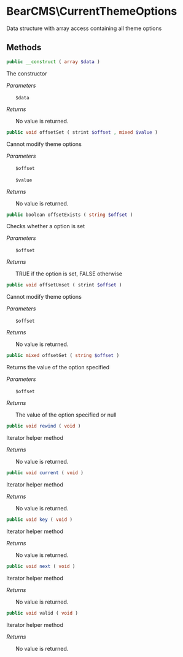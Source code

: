 # BearCMS\CurrentThemeOptions
Data structure with array access containing all theme options

## Methods

```php
public __construct ( array $data )
```

The constructor

_Parameters_

&nbsp;&nbsp;&nbsp;&nbsp;&nbsp;&nbsp;`$data`

_Returns_

&nbsp;&nbsp;&nbsp;&nbsp;&nbsp;&nbsp;No value is returned.

```php
public void offsetSet ( strint $offset , mixed $value )
```

Cannot modify theme options

_Parameters_

&nbsp;&nbsp;&nbsp;&nbsp;&nbsp;&nbsp;`$offset`

&nbsp;&nbsp;&nbsp;&nbsp;&nbsp;&nbsp;`$value`

_Returns_

&nbsp;&nbsp;&nbsp;&nbsp;&nbsp;&nbsp;No value is returned.

```php
public boolean offsetExists ( string $offset )
```

Checks whether a option is set

_Parameters_

&nbsp;&nbsp;&nbsp;&nbsp;&nbsp;&nbsp;`$offset`

_Returns_

&nbsp;&nbsp;&nbsp;&nbsp;&nbsp;&nbsp;TRUE if the option is set, FALSE otherwise

```php
public void offsetUnset ( strint $offset )
```

Cannot modify theme options

_Parameters_

&nbsp;&nbsp;&nbsp;&nbsp;&nbsp;&nbsp;`$offset`

_Returns_

&nbsp;&nbsp;&nbsp;&nbsp;&nbsp;&nbsp;No value is returned.

```php
public mixed offsetGet ( string $offset )
```

Returns the value of the option specified

_Parameters_

&nbsp;&nbsp;&nbsp;&nbsp;&nbsp;&nbsp;`$offset`

_Returns_

&nbsp;&nbsp;&nbsp;&nbsp;&nbsp;&nbsp;The value of the option specified or null

```php
public void rewind ( void )
```

Iterator helper method

_Returns_

&nbsp;&nbsp;&nbsp;&nbsp;&nbsp;&nbsp;No value is returned.

```php
public void current ( void )
```

Iterator helper method

_Returns_

&nbsp;&nbsp;&nbsp;&nbsp;&nbsp;&nbsp;No value is returned.

```php
public void key ( void )
```

Iterator helper method

_Returns_

&nbsp;&nbsp;&nbsp;&nbsp;&nbsp;&nbsp;No value is returned.

```php
public void next ( void )
```

Iterator helper method

_Returns_

&nbsp;&nbsp;&nbsp;&nbsp;&nbsp;&nbsp;No value is returned.

```php
public void valid ( void )
```

Iterator helper method

_Returns_

&nbsp;&nbsp;&nbsp;&nbsp;&nbsp;&nbsp;No value is returned.